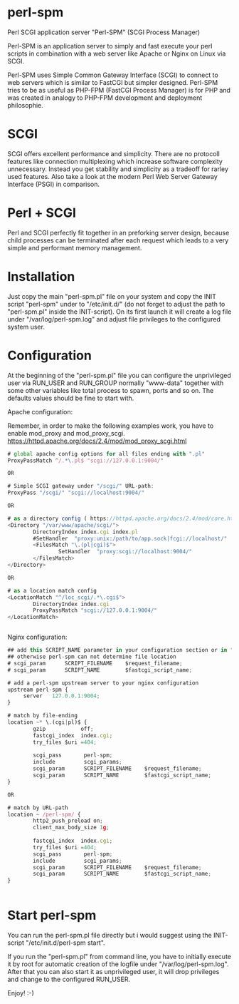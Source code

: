 # perl-spm
Perl SCGI application server "Perl-SPM" (SCGI Process Manager)

Perl-SPM is an application server to simply and fast execute your perl scripts in combination with a web server like Apache or Nginx on Linux via SCGI.

Perl-SPM uses Simple Common Gateway Interface (SCGI) to connect to web servers which is similar to FastCGI but simpler designed.
Perl-SPM tries to be as useful as PHP-FPM (FastCGI Process Manager) is for PHP and was created in analogy to PHP-FPM development and deployment philosophie.

# SCGI
SCGI offers excellent performance and simplicity. There are no protocoll features like connection multiplexing which increase software complexity unnecessary. Instead you get stability and simplicity as a tradeoff for rarley used features. 
Also take a look at the modern Perl Web Server Gateway Interface (PSGI) in comparison. 

# Perl + SCGI
Perl and SCGI perfectly fit together in an preforking server design, because child processes can be terminated after each request which leads to a very simple and performant memory management. 

# Installation
Just copy the main "perl-spm.pl" file on your system and copy the INIT script "perl-spm" under to "/etc/init.d/" (do not forget to adjust the path to "perl-spm.pl" inside the INIT-script). On its first launch it will create a log file under "/var/log/perl-spm.log" and adjust file privileges to the configured system user.

# Configuration
At the beginning of the "perl-spm.pl" file you can configure the unprivileged user via RUN_USER and RUN_GROUP normally "www-data" together with some other variables like total process to spawn, ports and so on. The defaults values should be fine to start with.

Apache configuration:

Remember, in order to make the following examples work, you have to enable mod_proxy and mod_proxy_scgi.
https://httpd.apache.org/docs/2.4/mod/mod_proxy_scgi.html

```javascript
# global apache config options for all files ending with ".pl"
ProxyPassMatch ^/.*\.pl$ "scgi://127.0.0.1:9004/"

OR

# Simple SCGI gateway under "/scgi/" URL-path:
ProxyPass "/scgi/" "scgi://localhost:9004/"

OR

# as a directory config ( https://httpd.apache.org/docs/2.4/mod/core.html#sethandler )
<Directory "/var/www/apache/scgi/">
        DirectoryIndex index.cgi index.pl
        #SetHandler  "proxy:unix:/path/to/app.sock|fcgi://localhost/"
        <FilesMatch "\.(pl|cgi)$">
                SetHandler  "proxy:scgi://localhost:9004/"
        </FilesMatch>
</Directory>

OR

# as a location match config
<LocationMatch "^/loc_scgi/.*\.cgi$">
        DirectoryIndex index.cgi
        ProxyPassMatch "scgi://127.0.0.1:9004/"
</LocationMatch>



```

Nginx configuration:
```javascript
## add this SCRIPT_NAME parameter in your configuration section or in "scgi_params" config file
## otherwise perl-spm can not determine file location
# scgi_param      SCRIPT_FILENAME    $request_filename;
# scgi_param      SCRIPT_NAME        $fastcgi_script_name;

# add a perl-spm upstream server to your nginx configuration
upstream perl-spm {
     server   127.0.0.1:9004;
}

# match by file-ending
location ~* \.(cgi|pl)$ {
        gzip           off;
        fastcgi_index  index.cgi;
        try_files $uri =404;
                
        scgi_pass       perl-spm;
        include         scgi_params;
        scgi_param      SCRIPT_FILENAME    $request_filename;
        scgi_param      SCRIPT_NAME        $fastcgi_script_name;
}

OR 

# match by URL-path
location ~ /perl-spm/ {
        http2_push_preload on;
        client_max_body_size 1g;
               
        fastcgi_index  index.cgi;
        try_files $uri =404;
        scgi_pass       perl-spm;
        include         scgi_params;
        scgi_param      SCRIPT_FILENAME    $request_filename;
        scgi_param      SCRIPT_NAME        $fastcgi_script_name;
}



```

# Start perl-spm
You can run the perl-spm.pl file directly but i would suggest using the INIT-script "/etc/init.d/perl-spm start". 

If you run the "perl-spm.pl" from command line, you have to initially execute it by root for automatic creation of the logfile under "/var/log/perl-spm.log".
After that you can also start it as unprivileged user, it will drop privileges and change to the configured RUN_USER. 

Enjoy! :-)
